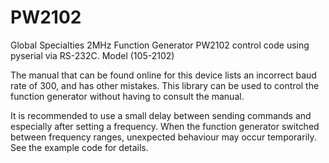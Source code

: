 # PW2102
Global Specialties 2MHz Function Generator PW2102 control code using pyserial via RS-232C. Model (105-2102)

The manual that can be found online for this device lists an incorrect baud rate of 300, and has other mistakes. This library can be used to control the function generator without having to consult the manual.

It is recommended to use a small delay between sending commands and especially after setting a frequency. When the function generator switched between frequency ranges, unexpected behaviour may occur temporarily. See the example code for details.

